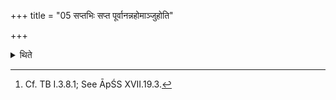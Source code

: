 +++
title = "05 सप्तभिः सप्त पूर्वानन्नहोमाञ्जुहोति"

+++

<details><summary>थिते</summary>

5. With the seven verses[^1] he offers the first seven Annahomas[^2].   


[^2]: Cf. TB I.3.8.1; See ĀpŚS XVII.19.3.  
</details>
